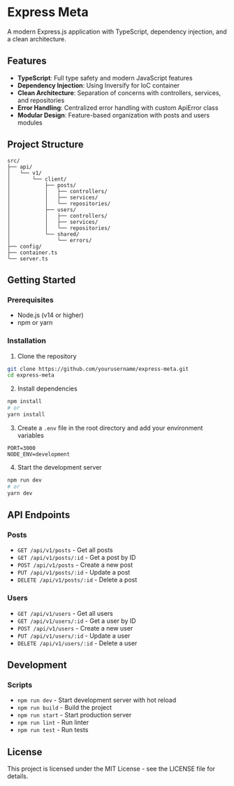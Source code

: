 # Express Meta

A modern Express.js application with TypeScript, dependency injection, and a clean architecture.

## Features

- **TypeScript**: Full type safety and modern JavaScript features
- **Dependency Injection**: Using Inversify for IoC container
- **Clean Architecture**: Separation of concerns with controllers, services, and repositories
- **Error Handling**: Centralized error handling with custom ApiError class
- **Modular Design**: Feature-based organization with posts and users modules

## Project Structure

```
src/
├── api/
│   └── v1/
│       └── client/
│           ├── posts/
│           │   ├── controllers/
│           │   ├── services/
│           │   └── repositories/
│           ├── users/
│           │   ├── controllers/
│           │   ├── services/
│           │   └── repositories/
│           └── shared/
│               └── errors/
├── config/
├── container.ts
└── server.ts
```

## Getting Started

### Prerequisites

- Node.js (v14 or higher)
- npm or yarn

### Installation

1. Clone the repository
```bash
git clone https://github.com/yourusername/express-meta.git
cd express-meta
```

2. Install dependencies
```bash
npm install
# or
yarn install
```

3. Create a `.env` file in the root directory and add your environment variables
```
PORT=3000
NODE_ENV=development
```

4. Start the development server
```bash
npm run dev
# or
yarn dev
```

## API Endpoints

### Posts

- `GET /api/v1/posts` - Get all posts
- `GET /api/v1/posts/:id` - Get a post by ID
- `POST /api/v1/posts` - Create a new post
- `PUT /api/v1/posts/:id` - Update a post
- `DELETE /api/v1/posts/:id` - Delete a post

### Users

- `GET /api/v1/users` - Get all users
- `GET /api/v1/users/:id` - Get a user by ID
- `POST /api/v1/users` - Create a new user
- `PUT /api/v1/users/:id` - Update a user
- `DELETE /api/v1/users/:id` - Delete a user

## Development

### Scripts

- `npm run dev` - Start development server with hot reload
- `npm run build` - Build the project
- `npm run start` - Start production server
- `npm run lint` - Run linter
- `npm run test` - Run tests

## License

This project is licensed under the MIT License - see the LICENSE file for details. 